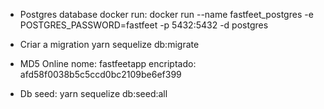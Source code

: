 * Postgres database docker run:
docker run --name fastfeet_postgres -e POSTGRES_PASSWORD=fastfeet -p 5432:5432 -d postgres

* Criar a migration
yarn sequelize db:migrate

* MD5 Online
nome: fastfeetapp
encriptado: afd58f0038b5c5ccd0bc2109be6ef399

* Db seed:
yarn sequelize db:seed:all
